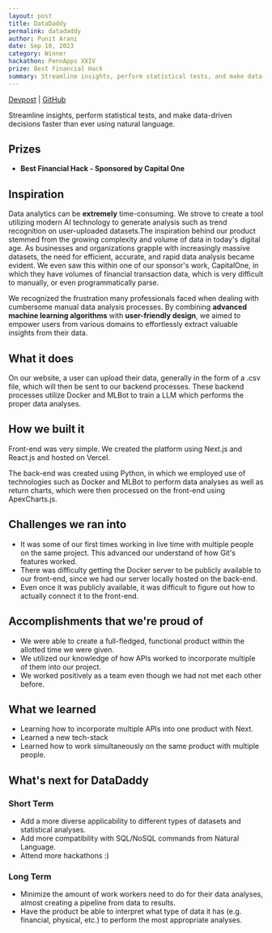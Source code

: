```yaml
---
layout: post
title: DataDaddy
permalink: datadaddy
author: Punit Arani
date: Sep 10, 2023
category: Winner
hackathon: PennApps XXIV
prize: Best Financial Hack
summary: Streamline insights, perform statistical tests, and make data-driven decisions faster than ever using natural language.
---
```


[Devpost](https://devpost.com/software/analyzeai-4aq2gb) |
[GitHub](https://github.com/punitarani/pennapps)

Streamline insights, perform statistical tests, and make data-driven decisions faster than ever using natural language.

## Prizes

- **Best Financial Hack - Sponsored by Capital One**

## Inspiration

Data analytics can be **extremely** time-consuming. We strove to create a tool utilizing modern AI technology to generate analysis such as trend recognition on user-uploaded datasets.The inspiration behind our product stemmed from the growing complexity and volume of data in today's digital age. As businesses and organizations grapple with increasingly massive datasets, the need for efficient, accurate, and rapid data analysis became evident. We even saw this within one of our sponsor's work, CapitalOne, in which they have volumes of financial transaction data, which is very difficult to manually, or even programmatically parse.

We recognized the frustration many professionals faced when dealing with cumbersome manual data analysis processes. By combining **advanced machine learning algorithms** with **user-friendly design**, we aimed to empower users from various domains to effortlessly extract valuable insights from their data.

## What it does

On our website, a user can upload their data, generally in the form of a .csv file, which will then be sent to our backend processes. These backend processes utilize Docker and MLBot to train a LLM which performs the proper data analyses.

## How we built it

Front-end was very simple. We created the platform using Next.js and React.js and hosted on Vercel.

The back-end was created using Python, in which we employed use of technologies such as Docker and MLBot to perform data analyses as well as return charts, which were then processed on the front-end using ApexCharts.js.

## Challenges we ran into

- It was some of our first times working in live time with multiple people on the same project. This advanced our understand of how Git's features worked.
- There was difficulty getting the Docker server to be publicly available to our front-end, since we had our server locally hosted on the back-end.
- Even once it was publicly available, it was difficult to figure out how to actually connect it to the front-end.

## Accomplishments that we're proud of

- We were able to create a full-fledged, functional product within the allotted time we were given.
- We utilized our knowledge of how APIs worked to incorporate multiple of them into our project.
- We worked positively as a team even though we had not met each other before.

## What we learned

- Learning how to incorporate multiple APIs into one product with Next.
- Learned a new tech-stack
- Learned how to work simultaneously on the same product with multiple people.

## What's next for DataDaddy

### Short Term

- Add a more diverse applicability to different types of datasets and statistical analyses.
- Add more compatibility with SQL/NoSQL commands from Natural Language.
- Attend more hackathons :)

### Long Term

- Minimize the amount of work workers need to do for their data analyses, almost creating a pipeline from data to results.
- Have the product be able to interpret what type of data it has (e.g. financial, physical, etc.) to perform the most appropriate analyses.

